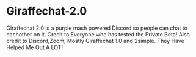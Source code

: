 # Giraffechat-2.0
Giraffechat 2.0 is a purple mash powered Discord so people can chat to eachother on it.
Credit to Everyone who has tested the Private Beta! Also credit to Discord,Zoom, Mostly Giraffechat 1.0 and 2simple. They Have Helped Me Out A LOT!
